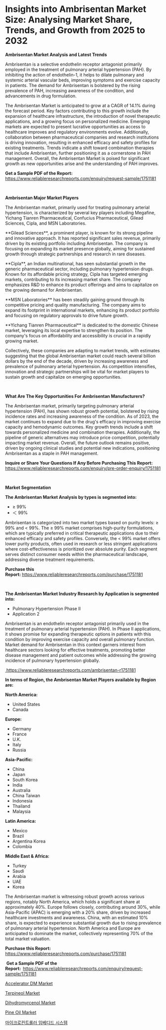 <p><h1>Insights into Ambrisentan Market Size: Analysing Market Share, Trends, and Growth from 2025 to 2032</h1></p><p><strong>Ambrisentan Market Analysis and Latest Trends</strong></p>
<p><p>Ambrisentan is a selective endothelin receptor antagonist primarily employed in the treatment of pulmonary arterial hypertension (PAH). By inhibiting the action of endothelin-1, it helps to dilate pulmonary and systemic arterial vascular beds, improving symptoms and exercise capacity in patients. The demand for Ambrisentan is bolstered by the rising prevalence of PAH, increasing awareness of the condition, and advancements in drug formulation. </p><p>The Ambrisentan Market is anticipated to grow at a CAGR of 14.1% during the forecast period. Key factors contributing to this growth include the expansion of healthcare infrastructure, the introduction of novel therapeutic applications, and a growing focus on personalized medicine. Emerging markets are expected to present lucrative opportunities as access to healthcare improves and regulatory environments evolve. Additionally, collaboration between pharmaceutical companies and research institutions is driving innovation, resulting in enhanced efficacy and safety profiles for existing treatments. Trends indicate a shift toward combination therapies that include Ambrisentan, further positioning it as a cornerstone in PAH management. Overall, the Ambrisentan Market is poised for significant growth as new opportunities arise and the understanding of PAH improves.</p></p>
<p><strong>Get a Sample PDF of the Report:&nbsp;</strong> <a href="https://www.reliableresearchreports.com/enquiry/request-sample/1751181?utm_campaign=38&utm_medium=2&utm_source=Github&utm_content=ia&utm_term=01042025&utm_id=ambrisentan">https://www.reliableresearchreports.com/enquiry/request-sample/1751181</a></p>
<p>&nbsp;</p>
<p><strong>Ambrisentan Major Market Players</strong></p>
<p><p>The Ambrisentan market, primarily used for treating pulmonary arterial hypertension, is characterized by several key players including Megafine, Yichang Tianren Pharmaceutical, Confucius Pharmaceutical, Gilead Sciences, Cipla, and MSN Laboratories. </p><p>**Gilead Sciences**, a prominent player, is known for its strong pipeline and innovative approach. It has reported significant sales revenue, primarily driven by its existing portfolio including Ambrisentan. The company is focusing on expanding its market presence globally, aiming for sustained growth through strategic partnerships and research in rare diseases.</p><p>**Cipla**, an Indian multinational, has seen substantial growth in the generic pharmaceutical sector, including pulmonary hypertension drugs. Known for its affordable pricing strategy, Cipla has targeted emerging markets, contributing to its increasing market share. The company emphasizes R&D to enhance its product offerings and aims to capitalize on the growing demand for Ambrisentan.</p><p>**MSN Laboratories** has been steadily gaining ground through its competitive pricing and quality manufacturing. The company aims to expand its footprint in international markets, enhancing its product portfolio and focusing on regulatory approvals to drive future growth.</p><p>**Yichang Tianren Pharmaceutical** is dedicated to the domestic Chinese market, leveraging its local expertise to strengthen its position. The company's focus on affordability and accessibility is crucial in a rapidly growing market.</p><p>Collectively, these companies are adapting to market trends, with estimates suggesting that the global Ambrisentan market could reach several billion dollars by the end of the decade, driven by increasing awareness and prevalence of pulmonary arterial hypertension. As competition intensifies, innovation and strategic partnerships will be vital for market players to sustain growth and capitalize on emerging opportunities.</p></p>
<p>&nbsp;</p>
<p><strong>What Are The Key Opportunities For Ambrisentan Manufacturers?</strong></p>
<p><p>The Ambrisentan market, primarily targeting pulmonary arterial hypertension (PAH), has shown robust growth potential, bolstered by rising incidence rates and increasing awareness of the condition. As of 2023, the market continues to expand due to the drug's efficacy in improving exercise capacity and hemodynamic outcomes. Key growth trends include a shift towards personalized medicine and combination therapies. Additionally, the pipeline of generic alternatives may introduce price competition, potentially impacting market revenue. Overall, the future outlook remains positive, driven by ongoing clinical studies and potential new indications, positioning Ambrisentan as a staple in PAH management.</p></p>
<p><strong>Inquire or Share Your Questions If Any Before Purchasing This Report:</strong> <a href="https://www.reliableresearchreports.com/enquiry/pre-order-enquiry/1751181?utm_campaign=38&utm_medium=2&utm_source=Github&utm_content=ia&utm_term=01042025&utm_id=ambrisentan">https://www.reliableresearchreports.com/enquiry/pre-order-enquiry/1751181</a></p>
<p>&nbsp;</p>
<p><strong>Market Segmentation</strong></p>
<p><strong>The Ambrisentan Market Analysis by types is segmented into:</strong></p>
<p><ul><li>≥ 99%</li><li>＜ 99%</li></ul></p>
<p><p>Ambrisentan is categorized into two market types based on purity levels: ≥ 99% and < 99%. The ≥ 99% market comprises high-purity formulations, which are typically preferred in critical therapeutic applications due to their enhanced efficacy and safety profiles. Conversely, the < 99% market offers lower purity products, often used in research or less stringent applications where cost-effectiveness is prioritized over absolute purity. Each segment serves distinct consumer needs within the pharmaceutical landscape, addressing diverse treatment requirements.</p></p>
<p><strong>Purchase this Report:&nbsp;</strong><a href="https://www.reliableresearchreports.com/purchase/1751181?utm_campaign=38&utm_medium=2&utm_source=Github&utm_content=ia&utm_term=01042025&utm_id=ambrisentan">https://www.reliableresearchreports.com/purchase/1751181</a></p>
<p>&nbsp;</p>
<p><strong>The Ambrisentan Market Industry Research by Application is segmented into:</strong></p>
<p><ul><li>Pulmonary Hypertension Phase II</li><li>Application 2</li></ul></p>
<p><p>Ambrisentan is an endothelin receptor antagonist primarily used in the treatment of pulmonary arterial hypertension (PAH). In Phase II applications, it shows promise for expanding therapeutic options in patients with this condition by improving exercise capacity and overall pulmonary function. Market demand for Ambrisentan in this context garners interest from healthcare sectors looking for effective treatments, promoting better disease management and patient outcomes while addressing the growing incidence of pulmonary hypertension globally.</p></p>
<p><a href="https://www.reliableresearchreports.com/ambrisentan-r1751181?utm_campaign=38&utm_medium=2&utm_source=Github&utm_content=ia&utm_term=01042025&utm_id=ambrisentan">&nbsp;https://www.reliableresearchreports.com/ambrisentan-r1751181</a></p>
<p><strong>In terms of Region, the Ambrisentan Market Players available by Region are:</strong></p>
<p>
    <p> <strong> North America: </strong>
        <ul>
            <li>United States</li>
            <li>Canada</li>
        </ul>
        </p> 
    <p> <strong> Europe: </strong>
        <ul>
            <li>Germany</li>
            <li>France</li>
            <li>U.K.</li>
            <li>Italy</li>
            <li>Russia</li>
        </ul>
        </p> 
    <p> <strong> Asia-Pacific: </strong>
        <ul>
            <li>China</li>
            <li>Japan</li>
            <li>South Korea</li>
            <li>India</li>
            <li>Australia</li>
            <li>China Taiwan</li>
            <li>Indonesia</li>
            <li>Thailand</li>
            <li>Malaysia</li>
        </ul>
        </p> 
    <p> <strong> Latin America: </strong>
        <ul>
            <li>Mexico</li>
            <li>Brazil</li>
            <li>Argentina Korea</li>
            <li>Colombia</li>
        </ul>
        </p> 
    <p> <strong> Middle East & Africa: </strong>
        <ul>
            <li>Turkey</li>
            <li>Saudi</li>
            <li>Arabia</li>
            <li>UAE</li>
            <li>Korea</li>
        </ul>
    </p>
    </p>
<p><p>The Ambrisentan market is witnessing robust growth across various regions, notably North America, which holds a significant share at approximately 40%. Europe follows closely, contributing around 30%, while Asia-Pacific (APAC) is emerging with a 20% share, driven by increased healthcare investments and awareness. China, with an estimated 10% share, is expected to experience substantial growth due to rising prevalence of pulmonary arterial hypertension. North America and Europe are anticipated to dominate the market, collectively representing 70% of the total market valuation.</p></p>
<p><strong>Purchase this Report: </strong><a href="https://www.reliableresearchreports.com/purchase/1751181?utm_campaign=38&utm_medium=2&utm_source=Github&utm_content=ia&utm_term=01042025&utm_id=ambrisentan">https://www.reliableresearchreports.com/purchase/1751181</a></p>
<p>&nbsp;<strong>Get a Sample PDF of the Report:&nbsp;&nbsp;</strong><a href="https://www.reliableresearchreports.com/enquiry/request-sample/1751181?utm_campaign=38&utm_medium=2&utm_source=Github&utm_content=ia&utm_term=01042025&utm_id=ambrisentan">https://www.reliableresearchreports.com/enquiry/request-sample/1751181</a></p>
<p><strong></strong></p>
<p><p><a href="https://github.com/akitamegge65/Market-Research-Report-List-1/blob/main/accelerator-dm-market.md?utm_campaign=38&utm_medium=2&utm_source=Github&utm_content=ia&utm_term=01042025&utm_id=ambrisentan">Accelerator DM Market</a></p><p><a href="https://github.com/widlerumland/Market-Research-Report-List-1/blob/main/terpineol-market.md?utm_campaign=38&utm_medium=2&utm_source=Github&utm_content=ia&utm_term=01042025&utm_id=ambrisentan">Terpineol Market</a></p><p><a href="https://github.com/uldularido/Market-Research-Report-List-1/blob/main/dihydromyrcenol-market.md?utm_campaign=38&utm_medium=2&utm_source=Github&utm_content=ia&utm_term=01042025&utm_id=ambrisentan">Dihydromyrcenol Market</a></p><p><a href="https://github.com/gummaarmel83/Market-Research-Report-List-1/blob/main/pine-oil-market.md?utm_campaign=38&utm_medium=2&utm_source=Github&utm_content=ia&utm_term=01042025&utm_id=ambrisentan">Pine Oil Market</a></p><p><a href="https://github.com/laholand/Market-Research-Report-List-7/blob/main/639207251294.md?utm_campaign=38&utm_medium=2&utm_source=Github&utm_content=ia&utm_term=01042025&utm_id=ambrisentan">마이크로컨트롤러 임베디드 시스템</a></p></p>